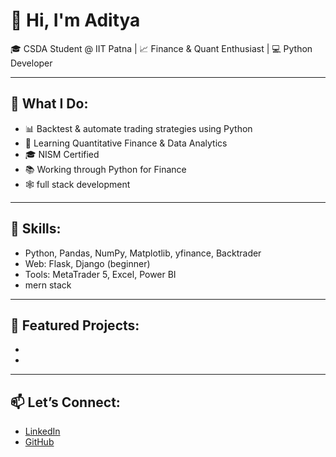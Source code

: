 # 👋 Hi, I'm Aditya 

🎓 CSDA Student @ IIT Patna | 📈 Finance & Quant Enthusiast | 💻 Python Developer  

---

## 🚀 What I Do:
- 📊 Backtest & automate trading strategies using Python
- 📘 Learning Quantitative Finance & Data Analytics
- 🎓 NISM Certified
- 📚 Working through Python for Finance
- 🕸️ full stack development

---

## 🧠 Skills:
- Python, Pandas, NumPy, Matplotlib, yfinance, Backtrader
- Web: Flask, Django (beginner)
- Tools: MetaTrader 5, Excel, Power BI
- mern stack

---

## 📌 Featured Projects:
-
-
---

## 📫 Let’s Connect:
- [LinkedIn](https://www.linkedin.com/in/aditya-405437360/)
- [GitHub](https://github.com/sinhaaditya9241)
